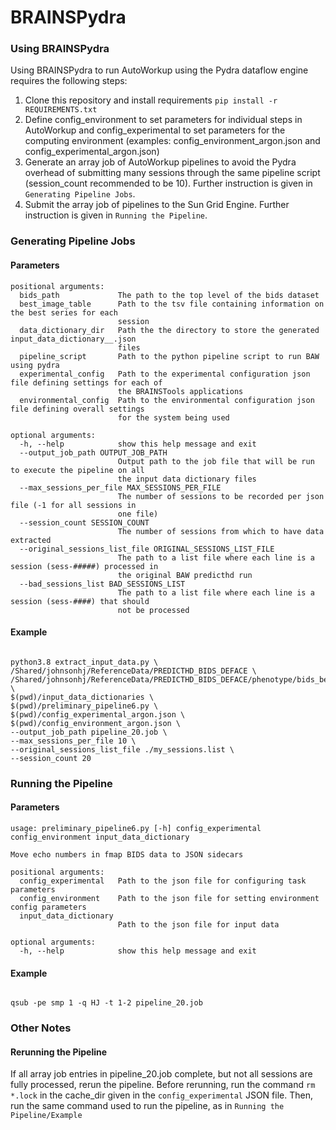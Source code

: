 # BRAINSPydra

### Using BRAINSPydra

Using BRAINSPydra to run AutoWorkup using the Pydra dataflow engine requires the following steps:
1) Clone this repository and install requirements `pip install -r REQUIREMENTS.txt`
2) Define config_environment to set parameters for individual steps in AutoWorkup and config_experimental to set parameters for the computing environment (examples: config_environment_argon.json and config_experimental_argon.json)
3) Generate an array job of AutoWorkup pipelines to avoid the Pydra overhead of submitting many sessions through the same pipeline script (session_count recommended to be 10). Further instruction is given in `Generating Pipeline Jobs`.
4) Submit the array job of pipelines to the Sun Grid Engine. Further instruction is given in `Running the Pipeline`.

### Generating Pipeline Jobs

#### Parameters
```
positional arguments:
  bids_path             The path to the top level of the bids dataset
  best_image_table      Path to the tsv file containing information on the best series for each
                        session
  data_dictionary_dir   Path the the directory to store the generated input_data_dictionary__.json
                        files
  pipeline_script       Path to the python pipeline script to run BAW using pydra
  experimental_config   Path to the experimental configuration json file defining settings for each of
                        the BRAINSTools applications
  environmental_config  Path to the environmental configuration json file defining overall settings
                        for the system being used

optional arguments:
  -h, --help            show this help message and exit
  --output_job_path OUTPUT_JOB_PATH
                        Output path to the job file that will be run to execute the pipeline on all
                        the input data dictionary files
  --max_sessions_per_file MAX_SESSIONS_PER_FILE
                        The number of sessions to be recorded per json file (-1 for all sessions in
                        one file)
  --session_count SESSION_COUNT
                        The number of sessions from which to have data extracted
  --original_sessions_list_file ORIGINAL_SESSIONS_LIST_FILE
                        The path to a list file where each line is a session (sess-#####) processed in
                        the original BAW predicthd run
  --bad_sessions_list BAD_SESSIONS_LIST
                        The path to a list file where each line is a session (sess-####) that should
                        not be processed
```

#### Example
```

python3.8 extract_input_data.py \
/Shared/johnsonhj/ReferenceData/PREDICTHD_BIDS_DEFACE \
/Shared/johnsonhj/ReferenceData/PREDICTHD_BIDS_DEFACE/phenotype/bids_best_image_table.tsv \
$(pwd)/input_data_dictionaries \
$(pwd)/preliminary_pipeline6.py \
$(pwd)/config_experimental_argon.json \
$(pwd)/config_environment_argon.json \
--output_job_path pipeline_20.job \
--max_sessions_per_file 10 \
--original_sessions_list_file ./my_sessions.list \
--session_count 20

```

### Running the Pipeline

#### Parameters
```
usage: preliminary_pipeline6.py [-h] config_experimental config_environment input_data_dictionary

Move echo numbers in fmap BIDS data to JSON sidecars

positional arguments:
  config_experimental   Path to the json file for configuring task parameters
  config_environment    Path to the json file for setting environment config parameters
  input_data_dictionary
                        Path to the json file for input data

optional arguments:
  -h, --help            show this help message and exit
```

#### Example
```

qsub -pe smp 1 -q HJ -t 1-2 pipeline_20.job

```

### Other Notes

#### Rerunning the Pipeline
If all array job entries in pipeline_20.job complete, but not all sessions are fully processed, rerun the pipeline. Before rerunning, run the command `rm *.lock` in the cache_dir given in the `config_experimental` JSON file. Then, run the same command used to run the pipeline, as in `Running the Pipeline/Example`
